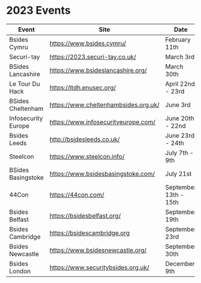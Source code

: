 # 2023 Events

| Event               | Site                                 | Date                  |
|---------------------|--------------------------------------|-----------------------|
| Bsides Cymru        | https://www.bsides.cymru/            | February 11th         |
| Securi-tay          | https://2023.securi-tay.co.uk/       | March 3rd             |
| BSides Lancashire   | https://www.bsideslancashire.org/    | March 30th            |
| Le Tour Du Hack     | https://ltdh.enusec.org/             | April 22nd - 23rd     |
| BSides Cheltenham   | https://www.cheltenhambsides.org.uk/ | June 3rd              |
| Infosecurity Europe | https://www.infosecurityeurope.com/  | June 20th - 22nd      |
| Bsides Leeds        | http://bsidesleeds.co.uk/            | June 23rd - 24th      |
| Steelcon            | https://www.steelcon.info/           | July 7th - 9th        |
| BSides Basingstoke  | https://www.bsidesbasingstoke.com/   | July 21st             |
| 44Con               | https://44con.com/                   | September 13th - 15th |
| Bsides Belfast      | https://bsidesbelfast.org/           | September 19th        |
| Bsides Cambridge    | https://bsidescambridge.org          | September 23rd        |
| Bsides Newcastle    | https://www.bsidesnewcastle.org/     | September 30th        |
| Bsides London       | https://www.securitybsides.org.uk/   | December 9th          |
